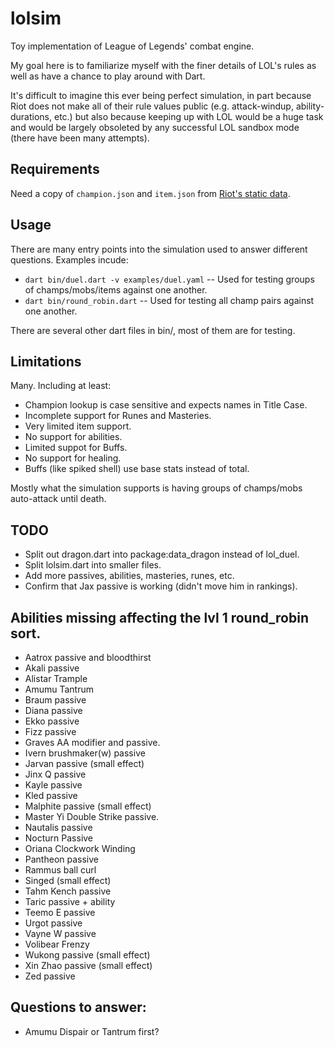 # lolsim
Toy implementation of League of Legends' combat engine.

My goal here is to familiarize myself with the finer details of LOL's rules as
well as have a chance to play around with Dart.

It's difficult to imagine this ever being perfect simulation, in part because
Riot does not make all of their rule values public (e.g. attack-windup,
ability-durations, etc.) but also because keeping up with LOL would be a huge
task and would be largely obsoleted by any successful LOL sandbox mode (there
have been many attempts).

## Requirements
Need a copy of `champion.json` and `item.json` from [Riot's static data](https://developer.riotgames.com/docs/static-data).

## Usage
There are many entry points into the simulation used to answer different questions.
Examples incude:
 - `dart bin/duel.dart -v examples/duel.yaml` -- Used for testing groups of champs/mobs/items against one another.
 - `dart bin/round_robin.dart` -- Used for testing all champ pairs against one another.

There are several other dart files in bin/, most of them are for testing.

## Limitations
Many.  Including at least:
 - Champion lookup is case sensitive and expects names in Title Case.
 - Incomplete support for Runes and Masteries.
 - Very limited item support.
 - No support for abilities.
 - Limited suppot for Buffs.
 - No support for healing.
 - Buffs (like spiked shell) use base stats instead of total.

Mostly what the simulation supports is having groups of champs/mobs auto-attack until death.

## TODO
- Split out dragon.dart into package:data_dragon instead of lol_duel.
- Split lolsim.dart into smaller files.
- Add more passives, abilities, masteries, runes, etc.
- Confirm that Jax passive is working (didn't move him in rankings).

## Abilities missing affecting the lvl 1 round_robin sort.
- Aatrox passive and bloodthirst
- Akali passive
- Alistar Trample
- Amumu Tantrum
- Braum passive
- Diana passive
- Ekko passive
- Fizz passive
- Graves AA modifier and passive.
- Ivern brushmaker(w) passive
- Jarvan passive (small effect)
- Jinx Q passive
- Kayle passive
- Kled passive
- Malphite passive (small effect)
- Master Yi Double Strike passive.
- Nautalis passive
- Nocturn Passive
- Oriana Clockwork Winding
- Pantheon passive
- Rammus ball curl
- Singed (small effect)
- Tahm Kench passive
- Taric passive + ability
- Teemo E passive
- Urgot passive
- Vayne W passive
- Volibear Frenzy
- Wukong passive (small effect)
- Xin Zhao passive (small effect)
- Zed passive

## Questions to answer:
- Amumu Dispair or Tantrum first?
